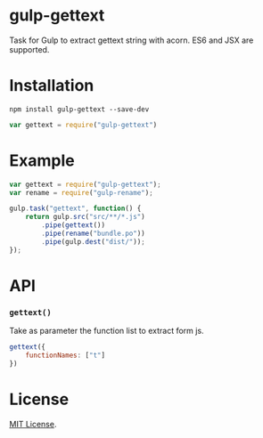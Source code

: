 # gulp-gettext
Task for Gulp to extract gettext string with acorn. ES6 and JSX are supported.

Installation
============

`npm install gulp-gettext --save-dev`

```js
var gettext = require("gulp-gettext")
```

Example
=======

```js
var gettext = require("gulp-gettext");
var rename = require("gulp-rename");

gulp.task("gettext", function() {
    return gulp.src("src/**/*.js")
        .pipe(gettext())
        .pipe(rename("bundle.po"))
        .pipe(gulp.dest("dist/"));
});
```

API
===

### `gettext()` ###

Take as parameter the function list to extract form js.

```js
gettext({
    functionNames: ["t"]
})
```

License
=======

[MIT License](LICENSE).
